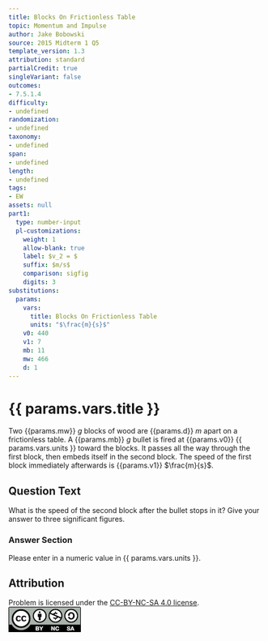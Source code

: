 ```yaml
---
title: Blocks On Frictionless Table
topic: Momentum and Impulse
author: Jake Bobowski
source: 2015 Midterm 1 Q5
template_version: 1.3
attribution: standard
partialCredit: true
singleVariant: false
outcomes:
- 7.5.1.4
difficulty:
- undefined
randomization:
- undefined
taxonomy:
- undefined
span:
- undefined
length:
- undefined
tags:
- EW
assets: null
part1:
  type: number-input
  pl-customizations:
    weight: 1
    allow-blank: true
    label: $v_2 = $
    suffix: $m/s$
    comparison: sigfig
    digits: 3
substitutions:
  params:
    vars:
      title: Blocks On Frictionless Table
      units: "$\frac{m}{s}$"
    v0: 440
    v1: 7
    mb: 11
    mw: 466
    d: 1
---
```

# {{ params.vars.title }}
Two {{params.mw}} $g$ blocks of wood are {{params.d}} $m$ apart on a frictionless table.
A {{params.mb}} $g$ bullet is fired at {{params.v0}} {{ params.vars.units }} toward the blocks.
It passes all the way through the first block, then embeds itself in the second block.
The speed of the first block immediately afterwards is {{params.v1}} $\frac{m}{s}$.

## Question Text

What is the speed of the second block after the bullet stops in it?
Give your answer to three significant figures.

### Answer Section

Please enter in a numeric value in {{ params.vars.units }}.

## Attribution

Problem is licensed under the [CC-BY-NC-SA 4.0 license](https://creativecommons.org/licenses/by-nc-sa/4.0/).<br> ![The Creative Commons 4.0 license requiring attribution-BY, non-commercial-NC, and share-alike-SA license.](https://raw.githubusercontent.com/firasm/bits/master/by-nc-sa.png)
